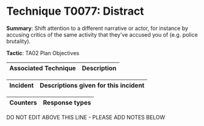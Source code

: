# Technique T0077: Distract

**Summary**: Shift attention to a different narrative or actor, for instance by accusing critics of the same activity that they’ve accused you of (e.g. police brutality).

**Tactic**: TA02 Plan Objectives 


| Associated Technique | Description |
| --------- | ------------------------- |



| Incident | Descriptions given for this incident |
| -------- | -------------------- |



| Counters | Response types |
| -------- | -------------- |


DO NOT EDIT ABOVE THIS LINE - PLEASE ADD NOTES BELOW
